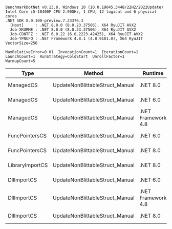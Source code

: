 ```

BenchmarkDotNet v0.13.8, Windows 10 (10.0.19045.3448/22H2/2022Update)
Intel Core i5-10400F CPU 2.90GHz, 1 CPU, 12 logical and 6 physical cores
.NET SDK 8.0.100-preview.7.23376.3
  [Host]     : .NET 8.0.0 (8.0.23.37506), X64 RyuJIT AVX2
  Job-XKURME : .NET 8.0.0 (8.0.23.37506), X64 RyuJIT AVX2
  Job-CDNTFZ : .NET 6.0.22 (6.0.2223.42425), X64 RyuJIT AVX2
  Job-YPNUFQ : .NET Framework 4.8.1 (4.8.9181.0), X64 RyuJIT VectorSize=256

MaxRelativeError=0.01  InvocationCount=1  IterationCount=1  
LaunchCount=1  RunStrategy=ColdStart  UnrollFactor=1  
WarmupCount=5  

```
| Type            | Method                          | Runtime            | input                | Mean        | Error | Median      | Min         | Max         | Allocated |
|---------------- |-------------------------------- |------------------- |--------------------- |------------:|------:|------------:|------------:|------------:|----------:|
| ManagedCS       | UpdateNonBlittableStruct_Manual | .NET 8.0           | PInvo(...)truct [49] |    544.5 μs |    NA |    544.5 μs |    544.5 μs |    544.5 μs |     480 B |
| ManagedCS       | UpdateNonBlittableStruct_Manual | .NET 6.0           | PInvo(...)truct [49] |    650.8 μs |    NA |    650.8 μs |    650.8 μs |    650.8 μs |     720 B |
| ManagedCS       | UpdateNonBlittableStruct_Manual | .NET Framework 4.8 | PInvo(...)truct [49] |    723.5 μs |    NA |    723.5 μs |    723.5 μs |    723.5 μs |         - |
| FuncPointersCS  | UpdateNonBlittableStruct_Manual | .NET 6.0           | PInvo(...)truct [49] | 31,912.2 μs |    NA | 31,912.2 μs | 31,912.2 μs | 31,912.2 μs |     712 B |
| FuncPointersCS  | UpdateNonBlittableStruct_Manual | .NET 8.0           | PInvo(...)truct [49] | 32,197.3 μs |    NA | 32,197.3 μs | 32,197.3 μs | 32,197.3 μs |     472 B |
| LibraryImportCS | UpdateNonBlittableStruct_Manual | .NET 8.0           | PInvo(...)truct [49] | 35,749.2 μs |    NA | 35,749.2 μs | 35,749.2 μs | 35,749.2 μs |     472 B |
| DllImportCS     | UpdateNonBlittableStruct_Manual | .NET 6.0           | PInvo(...)truct [49] | 42,430.7 μs |    NA | 42,430.7 μs | 42,430.7 μs | 42,430.7 μs |     712 B |
| DllImportCS     | UpdateNonBlittableStruct_Manual | .NET Framework 4.8 | PInvo(...)truct [49] | 42,478.9 μs |    NA | 42,478.9 μs | 42,478.9 μs | 42,478.9 μs |         - |
| DllImportCS     | UpdateNonBlittableStruct_Manual | .NET 8.0           | PInvo(...)truct [49] | 43,638.8 μs |    NA | 43,638.8 μs | 43,638.8 μs | 43,638.8 μs |     472 B |
